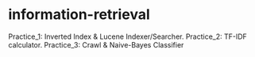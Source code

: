 # information-retrieval
Practice_1: Inverted Index &amp; Lucene Indexer/Searcher.
Practice_2: TF-IDF calculator.
Practice_3: Crawl & Naive-Bayes Classifier
